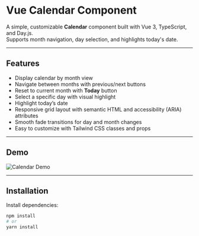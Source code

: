 # Vue Calendar Component

A simple, customizable **Calendar** component built with Vue 3, TypeScript, and Day.js.  
Supports month navigation, day selection, and highlights today's date.

---

## Features

- Display calendar by month view
- Navigate between months with previous/next buttons
- Reset to current month with **Today** button
- Select a specific day with visual highlight
- Highlight today’s date
- Responsive grid layout with semantic HTML and accessibility (ARIA) attributes
- Smooth fade transitions for day and month changes
- Easy to customize with Tailwind CSS classes and props

---

## Demo

<!-- Replace with your actual demo gif or screenshot -->
![Calendar Demo](./assets/my-calendar.png)

---

## Installation

Install dependencies:

```bash
npm install
# or
yarn install
